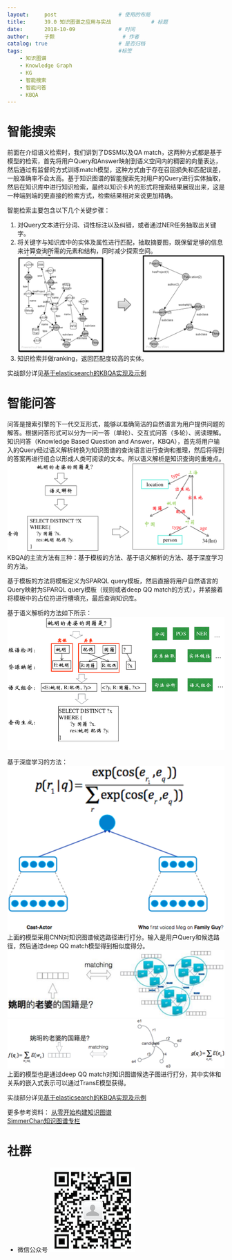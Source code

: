 ```yaml
---
layout:     post   				    # 使用的布局
title:      39.0 知识图谱之应用与实战				# 标题 
date:       2018-10-09 				# 时间
author:     子颢 						# 作者
catalog: true 						# 是否归档
tags:								#标签
    - 知识图谱
    - Knowledge Graph
    - KG
    - 智能搜索
    - 智能问答
    - KBQA
---
```


# 智能搜索

前面在介绍语义检索时，我们讲到了DSSM以及QA match，这两种方式都是基于模型的检索，首先将用户Query和Answer映射到语义空间内的稠密的向量表达，然后通过有监督的方式训练match模型，这种方式由于存在召回损失和匹配误差，一般准确率不会太高。基于知识图谱的智能搜索先对用户的Query进行实体抽取，然后在知识库中进行知识检索，最终以知识卡片的形式将搜索结果展现出来，这是一种端到端的更直接的检索方式，检索结果相对来说更加精确。

智能检索主要包含以下几个关键步骤：
1. 对Query文本进行分词、词性标注以及纠错，或者通过NER任务抽取出关键字。
2. 将关键字与知识库中的实体及属性进行匹配，抽取摘要图，既保留足够的信息来计算查询所需的元素和结构，同时减少探索空间。
![KG](/img/KG-22.png)
3. 知识检索并做ranking，返回匹配度较高的实体。

实战部分详见<a href="http://openkg.cn/tool/elasticsearch-kbqa" target="_blank">基于elasticsearch的KBQA实现及示例</a>

# 智能问答

问答是搜索引擎的下一代交互形式，能够以准确简洁的自然语言为用户提供问题的解答。根据问答形式可以分为一问一答（单轮）、交互式问答（多轮）、阅读理解。
知识问答（Knowledge Based Question and Answer，KBQA），首先将用户输入的Query经过语义解析转换为知识图谱的查询语言进行查询和推理，然后将得到的答案再进行组合以形成人类可阅读的文本。所以语义解析是知识查询的重难点。
![KG](/img/KG-23.png)
KBQA的主流方法有三种：基于模板的方法、基于语义解析的方法、基于深度学习的方法。

基于模板的方法将模板定义为SPARQL query模板，然后直接将用户自然语言的Query映射为SPARQL query模板（规则或者deep QQ match的方式），并紧接着将模板中的占位符进行槽填充，最后查询知识库。

基于语义解析的方法如下所示：
![KG](/img/KG-24.png)

基于深度学习的方法：
![KG](/img/KG-25.png)
上面的模型采用CNN对知识图谱候选路径进行打分。输入是用户Query和候选路径，然后通过deep QQ match模型得到相似度得分。
![KG](/img/KG-26.png)
![KG](/img/KG-27.png)
上面的模型也是通过deep QQ match对知识图谱候选子图进行打分，其中实体和关系的嵌入式表示可以通过TransE模型获得。

实战部分详见<a href="http://openkg.cn/tool/refo-kbqa" target="_blank">基于elasticsearch的KBQA实现及示例</a>

更多参考资料：
<a href="http://pelhans.com/2018/08/31/kg_from_0_note1/" target="_blank">从零开始构建知识图谱</a><br>
<a href="https://www.zhihu.com/people/chen-shi-mei-ye-chen-shi-mei/posts" target="_blank">SimmerChan知识图谱专栏</a><br>

# 社群

- 微信公众号
	![562929489](/img/wxgzh_ewm.png)